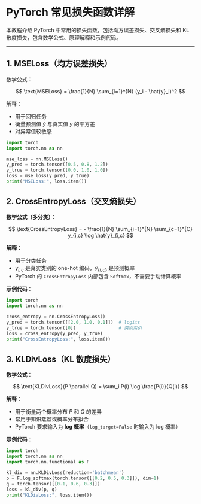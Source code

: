 # PyTorch 常见损失函数详解

本教程介绍 PyTorch 中常用的损失函数，包括均方误差损失、交叉熵损失和 KL 散度损失，包含数学公式、原理解释和示例代码。

---

## 1. MSELoss（均方误差损失）

数学公式：

$$
\text{MSELoss} = \frac{1}{N} \sum_{i=1}^{N} (y_i - \hat{y}_i)^2
$$

解释：

- 用于回归任务  
- 衡量预测值 $\hat{y}$ 与真实值 $y$ 的平方差  
- 对异常值较敏感

```python
import torch
import torch.nn as nn

mse_loss = nn.MSELoss()
y_pred = torch.tensor([0.5, 0.8, 1.2])
y_true = torch.tensor([0.0, 1.0, 1.0])
loss = mse_loss(y_pred, y_true)
print("MSELoss:", loss.item())
```

## 2. CrossEntropyLoss（交叉熵损失）

**数学公式（多分类）**：

$$
\text{CrossEntropyLoss} = - \frac{1}{N} \sum_{i=1}^{N} \sum_{c=1}^{C} y_{i,c} \log \hat{y}_{i,c}
$$

**解释**：

- 用于分类任务  
- $y_{i,c}$ 是真实类别的 one-hot 编码，$\hat{y}_{\{i,c\}}$ 是预测概率
- PyTorch 的 `CrossEntropyLoss` 内部包含 `Softmax`，不需要手动计算概率

**示例代码**：

```python
import torch
import torch.nn as nn

cross_entropy = nn.CrossEntropyLoss()
y_pred = torch.tensor([[2.0, 1.0, 0.1]])  # logits
y_true = torch.tensor([0])                # 类别索引
loss = cross_entropy(y_pred, y_true)
print("CrossEntropyLoss:", loss.item())
```
## 3. KLDivLoss（KL 散度损失）

**数学公式**：

$$
\text{KLDivLoss}(P \parallel Q) = \sum_i P(i) \log \frac{P(i)}{Q(i)}
$$

**解释**：

- 用于衡量两个概率分布 $P$ 和 $Q$ 的差异  
- 常用于知识蒸馏或概率分布拟合  
- PyTorch 要求输入为 **log 概率**（`log_target=False` 时输入为 log 概率）

**示例代码**：

```python
import torch
import torch.nn as nn
import torch.nn.functional as F

kl_div = nn.KLDivLoss(reduction='batchmean')
p = F.log_softmax(torch.tensor([[0.2, 0.5, 0.3]]), dim=1)
q = torch.tensor([[0.1, 0.6, 0.3]])
loss = kl_div(p, q)
print("KLDivLoss:", loss.item())

